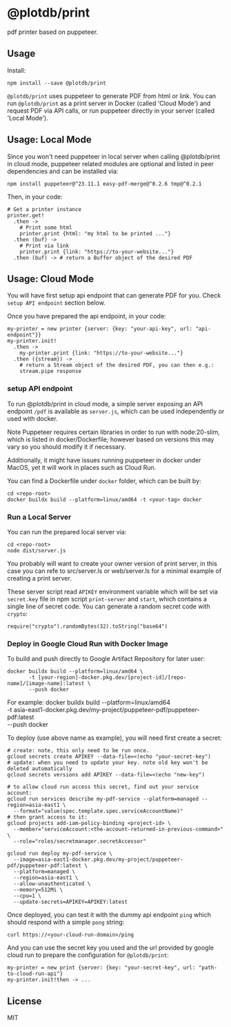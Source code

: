 # @plotdb/print

pdf printer based on puppeteer.


## Usage

Install:

    npm install --save @plotdb/print


`@plotdb/print` uses puppeteer to generate PDF from html or link. You can run `@plotdb/print` as a print server in Docker (called 'Cloud Mode') and request PDF via API calls, or run puppeteer directly in your server (called 'Local Mode').


## Usage: Local Mode

Since you won't need puppeteer in local server when calling @plotdb/print in cloud mode, puppeteer related modules are optional and listed in peer dependencies and can be installed via:

    npm install puppeteer@^23.11.1 easy-pdf-merge@^0.2.6 tmp@^0.2.1

Then, in your code:

    # Get a printer instance 
    printer.get!
      .then ->
        # Print some html
        printer.print {html: "my html to be printed ..."}
      .then (buf) ->
        # Print via link
        printer.print {link: "https://to-your-website..."}
      .then (buf) -> # return a Buffer object of the desired PDF


## Usage: Cloud Mode

You will have first setup api endpoint that can generate PDF for you. Check `setup API endpoint` section below.

Once you have prepared the api endpoint, in your code:

    my-printer = new printer {server: {key: "your-api-key", url: "api-endpoint"}}
    my-printer.init!
      .then ->
        my-printer.print {link: "https://to-your-website..."}
      .then ({stream}) -> 
        # return a Stream object of the desired PDF, you can then e.g.:
        stream.pipe response


### setup API endpoint

To run @plotdb/print in cloud mode, a simple server exposing an API endpoint `/pdf` is available as `server.js`, which can be used independently or used with docker.

Note Puppeteer requires certain libraries in order to run with node:20-slim, which is listed in docker/Dockerfile; however based on versions this may vary so you should modify it if necessary.

Additionally, it might have issues running puppeteer in docker under MacOS, yet it will work in places such as Cloud Run.

You can find a Dockerfile under `docker` folder, which can be built by:

    cd <repo-root>
    docker buildx build --platform=linux/amd64 -t <your-tag> docker


### Run a Local Server

You can run the prepared local server via:

    cd <repo-root>
    node dist/server.js

You probably will want to create your owner version of print server, in this case you can refe to src/server.ls or web/server.ls for a minimal example of creating a print server.

These server script read `APIKEY` environment variable which will be set via `secret.key` file in npm script `print-server` and `start`, which contains a single line of secret code. You can generate a random secret code with `crypto`:

    require("crypto").randomBytes(32).toString("base64")


### Deploy in Google Cloud Run with Docker Image

To build and push directly to Google Artifact Repository for later user:

    docker buildx build --platform=linux/amd64 \
           -t [your-region]-docker.pkg.dev/[project-id]/[repo-name]/[image-name]:latest \
           --push docker

For example:
    docker buildx build --platform=linux/amd64 \
           -t asia-east1-docker.pkg.dev/my-project/puppeteer-pdf/puppeteer-pdf:latest \
           --push docker

To deploy (use above name as example), you will need first create a secret:

    # create: note, this only need to be run once.
    gcloud secrets create APIKEY --data-file=<(echo "your-secret-key")
    # update: when you need to update your key. note old key won't be deleted automatically
    gcloud secrets versions add APIKEY --data-file=<(echo "new-key")

    # to allow cloud run access this secret, find out your service account:
    gcloud run services describe my-pdf-service --platform=managed --region=asia-east1 \
      --format="value(spec.template.spec.serviceAccountName)"
    # then grant access to it:
    gcloud projects add-iam-policy-binding <project-id> \
      --member="serviceAccount:<the-account-returned-in-previous-command>" \
      --role="roles/secretmanager.secretAccessor"

    gcloud run deploy my-pdf-service \
      --image=asia-east1-docker.pkg.dev/my-project/puppeteer-pdf/puppeteer-pdf:latest \
      --platform=managed \
      --region=asia-east1 \
      --allow-unauthenticated \
      --memory=512Mi \
      --cpu=1 \
      --update-secrets=APIKEY=APIKEY:latest

Once deployed, you can test it with the dummy api endpoint `ping` which should respond with a simple `pong` string:

    curl https://<your-cloud-run-domain>/ping


And you can use the secret key you used and the url provided by google cloud run to prepare the configuration for `@plotdb/print`:

    my-printer = new print {server: {key: "your-secret-key", url: "path-to-cloud-run-api"}
    my-printer.init!then -> ... 


## License

MIT
